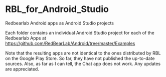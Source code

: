 # RBL_for_Android_Studio
Redbearlab Android apps as Android Studio projects

Each folder contains an individual Android Studio project for each of the Redbearlab Apps at https://github.com/RedBearLab/Android/tree/master/Examples

Note that the resulting apps are not identical to the ones distributed by RBL on the Google Play Store. So far, they have not published the up-to-date sources. Also, as far as I can tell, the Chat app does not work. Any updates are appreciated.
